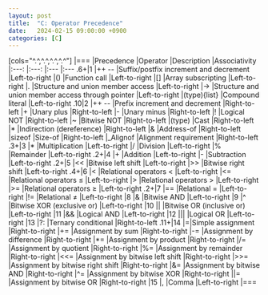 ```yaml
---
layout: post
title:  "C: Operator Precedence"
date:   2024-02-15 09:00:00 +0900
categories: [C]
---
```


[cols="^.^,^.^,^.^,^.^"]
|===
|Precedence |Operator |Description |Associativity
|:---: |:---: |:--- |:---
.6+|1 |++ -- |Suffix/postfix increment and decrement |Left-to-right
|() |Function call |Left-to-right
|[] |Array subscripting |Left-to-right
|. |Structure and union member access |Left-to-right
|-> |Structure and union member access through pointer |Left-to-right
|(type){list} |Compound literal |Left-to-right
.10|2 |++ -- |Prefix increment and decrement |Right-to-left
|+ |Unary plus |Right-to-left
|- |Unary minus |Right-to-left
|! |Logical NOT |Right-to-left
|~ |Bitwise NOT |Right-to-left
|(type) |Cast |Right-to-left
|* |Indirection (dereference) |Right-to-left
|& |Address-of |Right-to-left
|sizeof |Size-of |Right-to-left
|_Alignof |Alignment requirement |Right-to-left
.3+|3 |* |Multiplication |Left-to-right
|/ |Division |Left-to-right
|% |Remainder |Left-to-right
.2+|4 |+ |Addition |Left-to-right
|- |Subtraction |Left-to-right
.2+|5 |&#60;&#60; |Bitwise left shift |Left-to-right
|&#62;&#62; |Bitwise right shift |Left-to-right
.4+|6 |&#60; |Relational operators < |Left-to-right
|&#60;= |Relational operators ≤ |Left-to-right
|&#62; |Relational operators > |Left-to-right
|&#62;= |Relational operators ≥ |Left-to-right
.2+|7 |== |Relational = |Left-to-right
|!= |Relational ≠ |Left-to-right
|8 |& |Bitwise AND |Left-to-right
|9 |^ |Bitwise XOR (exclusive or) |Left-to-right
|10 |&#124; |Bitwise OR (inclusive or) |Left-to-right
|11 |&& |Logical AND |Left-to-right
|12 |&#124;&#124; |Logical OR |Left-to-right
|13 |?: |Ternary conditional |Right-to-left
.11+|14 |=|Simple assignment |Right-to-right
|+= |Assignment by sum |Right-to-right
|-= |Assignment by difference |Right-to-right
|*= |Assignment by product |Right-to-right
|/= |Assignment by quotient |Right-to-right
|%= |Assignment by remainder |Right-to-right
|&#60;&#60;= |Assignment by bitwise left shift |Right-to-right
|&#62;&#62;= |Assignment by bitwise right shift |Right-to-right
|&= |Assignment by bitwise AND |Right-to-right
|^= |Assignment by bitwise XOR |Right-to-right
|&#124;= |Assignment by bitwise OR |Right-to-right
|15 |, |Comma |Left-to-right
|===
